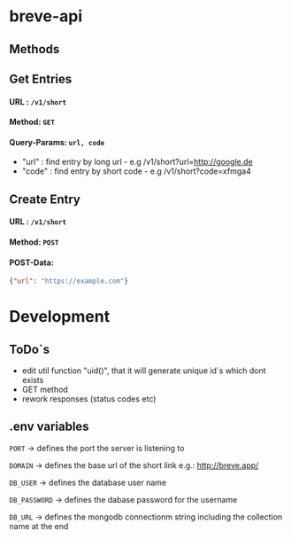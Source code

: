 # breve-api

## Methods

## Get Entries

#### URL : `/v1/short`

#### Method: `GET`

#### Query-Params: `url, code` 

- "url" : find entry by long url - e.g /v1/short?url=http://google.de
- "code" : find entry by short code - e.g /v1/short?code=xfmga4


## Create Entry

#### URL : `/v1/short`

#### Method: `POST`

#### POST-Data: 
```json 
{"url": "https://example.com"} 
```

# Development

## ToDo`s

- edit util function "uid()", that it will generate unique id`s which dont exists
- GET method
- rework responses (status codes etc)

## .env variables

`PORT` -> defines the port the server is listening to

`DOMAIN` -> defines the base url of the short link e.g.: http://breve.app/

`DB_USER` -> defines the database user name

`DB_PASSWORD` -> defines the dabase password for the username

`DB_URL` -> defines the mongodb connectionm string including the collection name at the end


